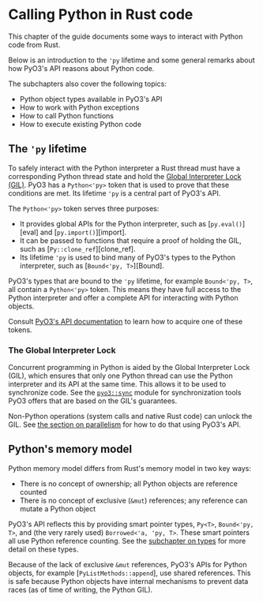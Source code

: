 # Calling Python in Rust code

This chapter of the guide documents some ways to interact with Python code from Rust.

Below is an introduction to the `'py` lifetime and some general remarks about how PyO3's API reasons about Python code.

The subchapters also cover the following topics:
 - Python object types available in PyO3's API
 - How to work with Python exceptions
 - How to call Python functions
 - How to execute existing Python code

## The `'py` lifetime

To safely interact with the Python interpreter a Rust thread must have a corresponding Python thread state and hold the [Global Interpreter Lock (GIL)](#the-global-interpreter-lock). PyO3 has a `Python<'py>` token that is used to prove that these conditions
are met. Its lifetime `'py` is a central part of PyO3's API.

The `Python<'py>` token serves three purposes:

* It provides global APIs for the Python interpreter, such as [`py.eval()`][eval] and [`py.import()`][import].
* It can be passed to functions that require a proof of holding the GIL, such as [`Py::clone_ref`][clone_ref].
* Its lifetime `'py` is used to bind many of PyO3's types to the Python interpreter, such as [`Bound<'py, T>`][Bound].

PyO3's types that are bound to the `'py` lifetime, for example `Bound<'py, T>`, all contain a `Python<'py>` token. This means they have full access to the Python interpreter and offer a complete API for interacting with Python objects.

Consult [PyO3's API documentation][obtaining-py] to learn how to acquire one of these tokens.

### The Global Interpreter Lock

Concurrent programming in Python is aided by the Global Interpreter Lock (GIL), which ensures that only one Python thread can use the Python interpreter and its API at the same time. This allows it to be used to synchronize code. See the [`pyo3::sync`] module for synchronization tools PyO3 offers that are based on the GIL's guarantees.

Non-Python operations (system calls and native Rust code) can unlock the GIL. See [the section on parallelism](parallelism.md) for how to do that using PyO3's API.

## Python's memory model

Python memory model differs from Rust's memory model in two key ways:
- There is no concept of ownership; all Python objects are reference counted
- There is no concept of exclusive (`&mut`) references; any reference can mutate a Python object

PyO3's API reflects this by providing smart pointer types, `Py<T>`, `Bound<'py, T>`, and (the very rarely used) `Borrowed<'a, 'py, T>`. These smart pointers all use Python reference counting. See the [subchapter on types](./types.md) for more detail on these types.

Because of the lack of exclusive `&mut` references, PyO3's APIs for Python objects, for example [`PyListMethods::append`], use shared references. This is safe because Python objects have internal mechanisms to prevent data races (as of time of writing, the Python GIL).

[obtaining-py]: {{#PYO3_DOCS_URL}}/pyo3/marker/struct.Python.html#obtaining-a-python-token
[`pyo3::sync`]: {{#PYO3_DOCS_URL}}/pyo3/sync/index.html
